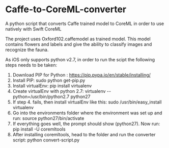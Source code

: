 # Caffe-to-CoreML-converter
A python script that converts Caffe trained model to CoreML in order to use natively with Swift CoreML

The project uses Oxford102.caffemodel as trained model. This model contains flowers and labels and give the ability to classify images and recognize the fauna.

As iOS only supports python v2.7, in order to run the scipt the following steps needs to be taken:

1. Download PIP for Python : https://pip.pypa.io/en/stable/installing/
2. Install PIP: sudo python get-pip.py
3. Install virtualEnv: pip install virtualenv
4. Create virtualEnv with python 2.7: virtualenv --python=/usr/bin/python2.7 python27
5. If step 4. fails, then install virtualEnv like this: sudo /usr/bin/easy_install virtualenv
6. Go into the environments folder where the environment was set up and run: source python27/bin/activate
7. If everything goes well, the prompt should show (python27). Now run: pip install -U coremltools
8. After installing coremltools, head to the folder and run the converter script: python convert-script.py
